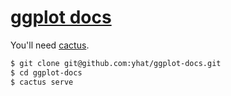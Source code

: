 # [ggplot docs](http://ggplot.yhathq.com/)

You'll need [cactus](https://github.com/koenbok/Cactus).


```bash
$ git clone git@github.com:yhat/ggplot-docs.git
$ cd ggplot-docs
$ cactus serve
```

